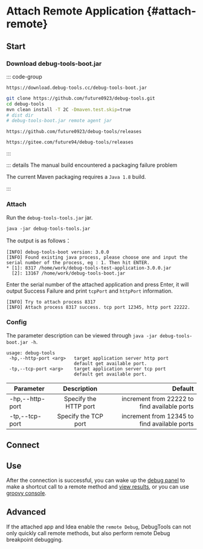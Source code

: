 # Attach Remote Application {#attach-remote}

## Start

### Download debug-tools-boot.jar

::: code-group

```text [url]
https://download.debug-tools.cc/debug-tools-boot.jar
```

```sh [Build manually]
git clone https://github.com/future0923/debug-tools.git
cd debug-tools
mvn clean install -T 2C -Dmaven.test.skip=true
# dist dir
# debug-tools-boot.jar remote agent jar
```

```text [github]
https://github.com/future0923/debug-tools/releases
```

```text [gitee]
https://gitee.com/future94/debug-tools/releases
```

:::

::: details The manual build encountered a packaging failure problem

The current Maven packaging requires a `Java 1.8` build.

:::

### Attach

Run the `debug-tools-tools.jar` jar.

```shell
java -jar debug-tools-tools.jar
```

The output is as follows：

```text
[INFO] debug-tools-boot version: 3.0.0
[INFO] Found existing java process, please choose one and input the serial number of the process, eg : 1. Then hit ENTER.
* [1]: 8317 /home/work/debug-tools-test-application-3.0.0.jar
  [2]: 13167 /home/work/debug-tools-boot.jar
```

Enter the serial number of the attached application and press Enter, it will output Success Failure and print `tcpPort` and `httpPort` information.

```text
[INFO] Try to attach process 8317
[INFO] Attach process 8317 success. tcp port 12345, http port 22222.
```

### Config

The parameter description can be viewed through `java -jar debug-tools-boot.jar -h`.

```text
usage: debug-tools
 -hp,--http-port <arg>   target application server http port
                         default get available port.
 -tp,--tcp-port <arg>    target application server tcp port
                         default get available port.
```

| Parameter       |      Description      |                                      Default |
|-----------------|:---------------------:|---------------------------------------------:|
| -hp,--http-port | Specify the HTTP port | increment from 22222 to find available ports |
| -tp,--tcp-port  | Specify the TCP port  | increment from 12345 to find available ports |

## Connect

<!--@include: ./parts/connect-remote.md-->

## Use

After the connection is successful, you can wake up the [debug panel](./quick-debug) to make a shortcut call to a remote method and [view results](./run-result), or you can use [groovy console](./groovy-execute).

## Advanced

If the attached app and Idea enable the `remote Debug`, DebugTools can not only quickly call remote methods, but also perform remote Debug breakpoint debugging.
